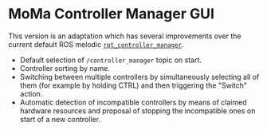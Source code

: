 # MoMa Controller Manager GUI

This version is an adaptation which has several improvements over the current default ROS melodic [`rqt_controller_manager`](http://ros.org/wiki/rqt_controller_manager).

- Default selection of `/controller_manager` topic on start.
- Controller sorting by name.
- Switching between multiple controllers by simultaneously selecting all of them (for example by holding CTRL) and then triggering the "Switch" action.
- Automatic detection of incompatible controllers by means of claimed hardware resources and proposal of stopping the incompatible ones on start of a new controller.
